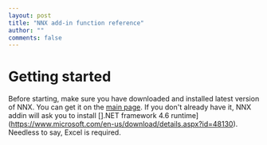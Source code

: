 ```yaml
---
layout: post
title: "NNX add-in function reference"
author: ""
comments: false
---
```


# Getting started

Before starting, make sure you have downloaded and installed latest version of NNX. You can get it on the [main page](/).  If you don't already have it, NNX addin will ask you to install [].NET framework 4.6 runtime](https://www.microsoft.com/en-us/download/details.aspx?id=48130). Needless to say, Excel is required.

